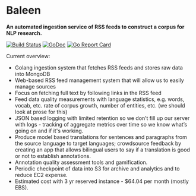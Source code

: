 # Baleen

**An automated ingestion service of RSS feeds to construct a corpus for NLP research.**

[![Build Status](https://travis-ci.com/kansaslabs/baleen.svg?branch=master)](https://travis-ci.com/kansaslabs/baleen)
[![GoDoc](https://godoc.org/github.com/kansaslabs/baleen?status.svg)](https://godoc.org/github.com/kansaslabs/baleen)
[![Go Report Card](https://goreportcard.com/badge/github.com/kansaslabs/baleen)](https://goreportcard.com/report/github.com/kansaslabs/baleen)

Current overview:

- Golang ingestion system that fetches RSS feeds and stores raw data into MongoDB
- Web-based RSS feed management system that will allow us to easily manage sources
- Focus on fetching full text by following links in the RSS feed
- Feed data quality measurements with language statistics, e.g. words, vocab, etc. rate of corpus growth, number of entities, etc. (we should look at prose for this)
- JSON based logging with limited retention so we don’t fill up our server with logs - tracking of aggregate metrics over time so we know what’s going on and if it's working.
- Produce model based translations for sentences and paragraphs from the source language to target languages; crowdsource feedback by creating an app that allows bilingual users to say if a translation is good or not to establish annotations.
- Annotation quality assessment tools and gamification.
- Periodic checkpoint of data into S3 for archive and analytics and to reduce EC2 expense.
- Estimated cost with 3 yr reserved instance - $64.04 per month (mostly EBS).
